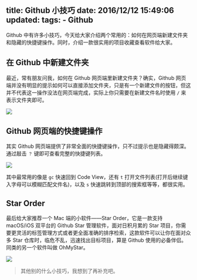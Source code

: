 title: Github 小技巧
date: 2016/12/12 15:49:06
updated: 
tags:
    - Github
---

Github 中有许多小技巧，今天给大家介绍两个常用的：如何在网页端新建文件夹和隐藏的快捷键操作。同时，介绍一款很实用的项目收藏查看软件给大家。

<!--more-->

## 在 Github 中新建文件夹

最近，常有朋友问我，如何在 Github  网页端里新建文件夹？确实，Github 网页端并没有明显的提示如何可以直接添加文件夹，只是有一个新建文件的按钮，但这并不代表这一操作没法在网页端完成，实际上你只需要在新建文件名时使用 `/` 来表示文件夹即可。

![](https://thumbs.gfycat.com/HardWideeyedHyrax-size_restricted.gif)

## Github 网页端的快捷键操作

其实 Github 网页端提供了非常全面的快捷键操作，只不过提示也是隐藏得颇深。通过敲击 `？` 键即可查看完整的快捷键列表。

![](http://7xin49.com1.z0.glb.clouddn.com/mac_qrsync/34b8e85ac70dc94abc03e22a1135183b.png-960.jpg)

其中最常用的像是 `gc` 快速回到 Code View，还有 `t` 打开文件列表(打开后继续键入字母可以模糊匹配文件名)，以及 `s` 快速跳转到顶部的搜索框等等，都很实用。

## Star Order

最后给大家推荐一个 Mac 端的小软件——Star Order，它是一款支持 macOS/iOS 双平台的 Github Star 管理软件，面对日积月累的 Star 项目，你需要更灵活的标签管理方式或者更全面准确的排序检索，这款软件可以让你在面对众多 Star 仓库时，临危不乱，迅速找出目标项目，算是 Github 使用的必备伴侣。同类的另一个软件叫做 OhMyStar。

![](http://7xin49.com1.z0.glb.clouddn.com/mac_qrsync/a1f09cedc74ba03f0556a471aed5d076.png-960.jpg)

> 其他别的什么小技巧，我想到了再补充吧。

